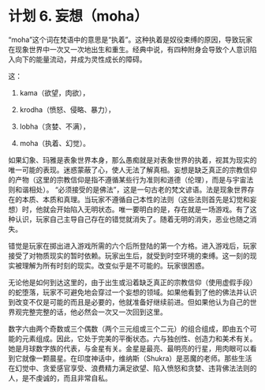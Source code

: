# 计划 6. 妄想（moha）

“moha”这个词在梵语中的意思是“执着”。这种执着是奴役束缚的原因，导致玩家在现象世界中一次又一次地出生和重生。经典中说，有四种附身会导致个人意识陷入向下的能量流动，并成为灵性成长的障碍。

这：

1. kama（欲望，肉欲），

2. krodha（愤怒、侵略、暴力），

3. lobha（贪婪、不满），

4. moha（执着、幻觉）。

如果幻象、玛雅是表象世界本身，那么愚痴就是对表象世界的执着，视其为现实的唯一可能的表现。迷惑蒙蔽了心，使人无法了解真相。妄想是缺乏真正的宗教信仰的产物（这里的宗教信仰是指不遵循某些行为准则和道德（伦理），而是与宇宙法则和谐相处）。 “必须接受的是佛法”，这是一句古老的梵文谚语。法是现象世界存在的本质、本质和真理。当玩家不遵循自己本性的法则（这些法则首先是幻觉和妄想）时，他就会开始陷入无明状态。唯一要明白的是，存在就是一场游戏。有了这种认识，玩家自己主导自己存在的错觉就消失了。随着无明的消失，恶业也随之消失。

错觉是玩家在掷出进入游戏所需的六个后所登陆的第一个方格。进入游戏后，玩家接受了对物质现实的暂时依赖。玩家出生后，就受到时空环境的束缚。这一刻的现实被理解为所有时刻的现实。改变似乎是不可能的。玩家很困惑。

无论他是如何到达这里的，由于出生或沿着缺乏真正的宗教信仰（使用虚假手段）的蛇堕落，玩家不可避免地会穿过一个妄想的领域。如果他看到了他的佛法并认识到改变不仅是可能的而且是必要的，他就准备好继续前进。但如果他认为自己的世界观完整完整的话，他必然会一次又一次回到这里。

数字六由两个奇数或三个偶数（两个三元组或三个二元）的组合组成，即由五个可能的元素组成。因此，它处于完美的平衡状态。六与独创性、创造力和美术有关。她是月球数字族的代表，与金星有关。金星是最亮、最明亮的行星，用肉眼可以看到它就像一颗晨星。在印度神话中，维纳斯（Shukra）是恶魔的老师。那些生活在幻觉中、贪爱感官享受、浪费精力满足欲望、陷入愤怒和贪婪、违背佛法法则的人，是不虔诚的，而且非常自私。
